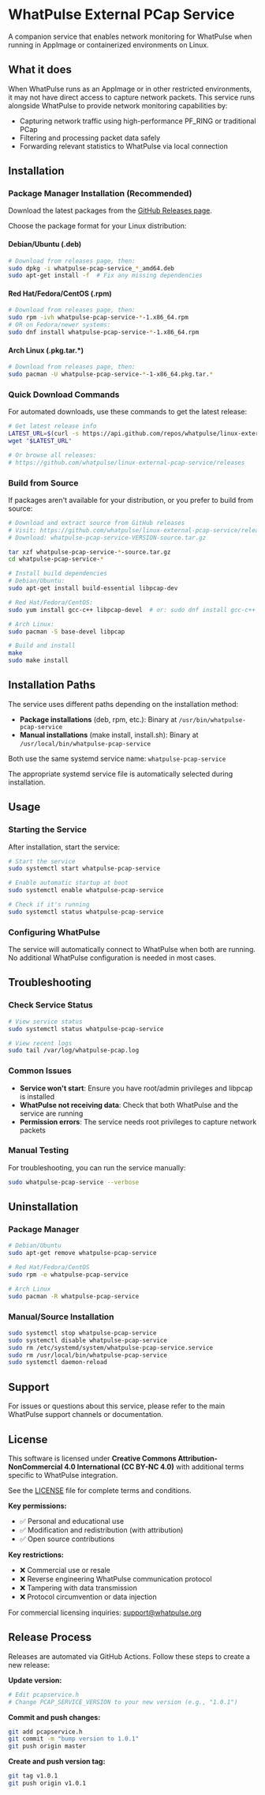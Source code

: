 # WhatPulse External PCap Service

A companion service that enables network monitoring for WhatPulse when running in AppImage or containerized environments on Linux.

## What it does

When WhatPulse runs as an AppImage or in other restricted environments, it may not have direct access to capture network packets. This service runs alongside WhatPulse to provide network monitoring capabilities by:

- Capturing network traffic using high-performance PF_RING or traditional PCap
- Filtering and processing packet data safely
- Forwarding relevant statistics to WhatPulse via local connection

## Installation

### Package Manager Installation (Recommended)

Download the latest packages from the [GitHub Releases page](https://github.com/whatpulse/linux-external-pcap-service).

Choose the package format for your Linux distribution:

#### Debian/Ubuntu (.deb)
```bash
# Download from releases page, then:
sudo dpkg -i whatpulse-pcap-service_*_amd64.deb
sudo apt-get install -f  # Fix any missing dependencies
```

#### Red Hat/Fedora/CentOS (.rpm)
```bash
# Download from releases page, then:
sudo rpm -ivh whatpulse-pcap-service-*-1.x86_64.rpm
# OR on Fedora/newer systems:
sudo dnf install whatpulse-pcap-service-*-1.x86_64.rpm
```

#### Arch Linux (.pkg.tar.*)
```bash
# Download from releases page, then:
sudo pacman -U whatpulse-pcap-service-*-1-x86_64.pkg.tar.*
```

### Quick Download Commands

For automated downloads, use these commands to get the latest release:

```bash
# Get latest release info
LATEST_URL=$(curl -s https://api.github.com/repos/whatpulse/linux-external-pcap-service/releases/latest | grep "browser_download_url" | grep "deb" | cut -d '"' -f 4)
wget "$LATEST_URL"

# Or browse all releases:
# https://github.com/whatpulse/linux-external-pcap-service/releases
```

### Build from Source

If packages aren't available for your distribution, or you prefer to build from source:

```bash
# Download and extract source from GitHub releases
# Visit: https://github.com/whatpulse/linux-external-pcap-service/releases
# Download: whatpulse-pcap-service-VERSION-source.tar.gz

tar xzf whatpulse-pcap-service-*-source.tar.gz
cd whatpulse-pcap-service-*

# Install build dependencies
# Debian/Ubuntu:
sudo apt-get install build-essential libpcap-dev

# Red Hat/Fedora/CentOS:
sudo yum install gcc-c++ libpcap-devel  # or: sudo dnf install gcc-c++ libpcap-devel

# Arch Linux:
sudo pacman -S base-devel libpcap

# Build and install
make
sudo make install
```

## Installation Paths

The service uses different paths depending on the installation method:

- **Package installations** (deb, rpm, etc.): Binary at `/usr/bin/whatpulse-pcap-service`
- **Manual installations** (make install, install.sh): Binary at `/usr/local/bin/whatpulse-pcap-service`

Both use the same systemd service name: `whatpulse-pcap-service`

The appropriate systemd service file is automatically selected during installation.

## Usage

### Starting the Service

After installation, start the service:

```bash
# Start the service
sudo systemctl start whatpulse-pcap-service

# Enable automatic startup at boot
sudo systemctl enable whatpulse-pcap-service

# Check if it's running
sudo systemctl status whatpulse-pcap-service
```

### Configuring WhatPulse

The service will automatically connect to WhatPulse when both are running. No additional WhatPulse configuration is needed in most cases.

## Troubleshooting

### Check Service Status
```bash
# View service status
sudo systemctl status whatpulse-pcap-service

# View recent logs
sudo tail /var/log/whatpulse-pcap.log
```

### Common Issues

- **Service won't start**: Ensure you have root/admin privileges and libpcap is installed
- **WhatPulse not receiving data**: Check that both WhatPulse and the service are running
- **Permission errors**: The service needs root privileges to capture network packets

### Manual Testing

For troubleshooting, you can run the service manually:

```bash
sudo whatpulse-pcap-service --verbose
```

## Uninstallation

### Package Manager
```bash
# Debian/Ubuntu
sudo apt-get remove whatpulse-pcap-service

# Red Hat/Fedora/CentOS
sudo rpm -e whatpulse-pcap-service

# Arch Linux
sudo pacman -R whatpulse-pcap-service
```

### Manual/Source Installation
```bash
sudo systemctl stop whatpulse-pcap-service
sudo systemctl disable whatpulse-pcap-service
sudo rm /etc/systemd/system/whatpulse-pcap-service.service
sudo rm /usr/local/bin/whatpulse-pcap-service
sudo systemctl daemon-reload
```

## Support

For issues or questions about this service, please refer to the main WhatPulse support channels or documentation.

## License

This software is licensed under **Creative Commons Attribution-NonCommercial 4.0 International (CC BY-NC 4.0)** with additional terms specific to WhatPulse integration.

See the [LICENSE](LICENSE) file for complete terms and conditions.

**Key permissions:**
- ✅ Personal and educational use
- ✅ Modification and redistribution (with attribution)
- ✅ Open source contributions

**Key restrictions:**
- ❌ Commercial use or resale
- ❌ Reverse engineering WhatPulse communication protocol
- ❌ Tampering with data transmission
- ❌ Protocol circumvention or data injection

For commercial licensing inquiries: support@whatpulse.org


## Release Process

Releases are automated via GitHub Actions. Follow these steps to create a new release:

**Update version:**
```bash
# Edit pcapservice.h
# Change PCAP_SERVICE_VERSION to your new version (e.g., "1.0.1")
```

**Commit and push changes:**
```bash
git add pcapservice.h
git commit -m "bump version to 1.0.1"
git push origin master
```

**Create and push version tag:**
```bash
git tag v1.0.1
git push origin v1.0.1
```